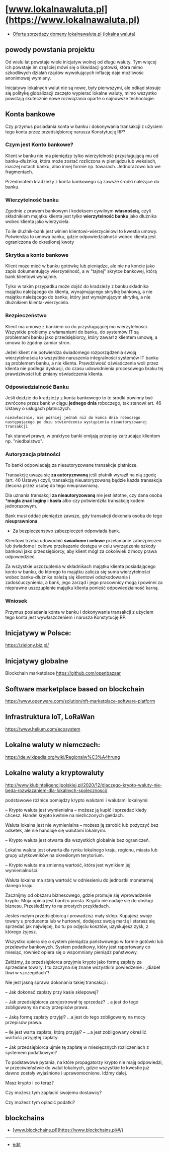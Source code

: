 # [www.lokalnawaluta.pl](https://www.lokalnawaluta.pl)

+ [Oferta sprzedaży domeny lokalnawaluta.pl (lokalna waluta)](https://premium.pl/lokalnawaluta.pl)

## powody powstania projektu

Od wielu lat powstaje wiele inicjatyw wolnej od długu waluty.
Tym więcej ich powstaje im częściej mówi się o likwidacji gotówki, która mimo szkodliwych działań rządów wywołujących inflację daje możliwośc anonimowej wymiany.

Inicjatywy lokalnych walut nie są nowe, były pierwszymi, ale odkąd stosuje się politykę globalizacji
zaczęto wypierać lokalne waluty, mimo wszystko powstają skutecznie nowe rozwiązania oparte o najnowsze technologie.

## Konta bankowe

Czy przymus posiadania konta w banku i dokonywania transakcji z użyciem tego konta przez przedsiębiorcę narusza Konstytucję RP?

### Czym jest Konto bankowe?

Klient w banku nie ma pieniędzy tylko wierzytelność przysługującą mu od banku-dłużnika, która może zostać rozliczona w pieniądzu lub wekslach, inaczej notach banku, albo innej formie np. towarach. Jednorazowo lub we fragmentach.

Przedmiotem kradzieży z konta bankowego są zawsze środki należące do banku.

### Wierzytelność banku

Zgodnie z prawem bankowym i kodeksem cywilnym **własnością**, czyli składnikiem majątku klienta jest tylko **wierzytelność banku** jako dłużnika wobec klienta jako wierzyciela.

To ile dłużnik-bank jest winien klientowi-wierzycielowi to kwestia umowy.
Potwierdza to umowa banku, gdzie odpowiedzialność wobec klienta jest ograniczona do określonej kwoty

### Skrytka a konto bankowe

Klient może mieć w banku gotówkę lub pieniądze, ale nie na koncie jako zapis dokumentujący wierzytelność, a w "tajnej" skrytce bankowej, którą bank klientowi wynajmie.

Tylko w takim przypadku może dojść do kradzieży z banku składnika majątku należącego do klienta, wynajmującego skrytkę bankową, a nie majątku należącego do banku, który jest wynajmującym skrytkę, a nie dłużnikiem klienta-wierzyciela.


### Bezpieczeństwo

Klient ma umowę z bankiem co do przysługującej mu wierzytelności. 
Wszystkie problemy z włamaniami do banku, do systemów IT są problemami banku jako przedsiębiorcy, który zawarł z klientem umowę, a umowa to zgodny zamiar stron.

Jeżeli klient nie potwierdza świadomego rozporządzenia swoją wierzytelnością to wszystkie naruszenia integralności systemów IT banku są problemem banku, a nie klienta.
Prawdziwość oświadczenia woli przez klienta nie podlega dyskusji, do czasu udowodnienia procesowego braku tej prawdziwości lub zmiany oświadczenia klienta.


### Odpowiedzialność Banku

Jeśli dojdzie do kradzieży z konta bankowego to te środki powinny być zwrócone przez bank w ciągu **jednego dnia** roboczego, tak stanowi art. 46 Ustawy o usługach płatniczych.


    niezwłocznie, nie później jednak niż do końca dnia roboczego następującego po dniu stwierdzenia wystąpienia nieautoryzowanej transakcji


Tak stanowi prawo, w praktyce banki omijają przepisy zarzucając klientom np. "niedbalstwo". 


### Autoryzacja płatności

To banki odpowiadają za nieautoryzowane transakcje płatnicze.

Transakcję uważa się **za autoryzowaną** jeśli płatnik wyraził na nią zgodę (art. 40 Ustawy) czyli, transakcją nieuatoryzowaną będzie każda transakcja zlecona przez osobę do tego nieuprawnioną.

Dla uznania transakcji **za nieautoryzowaną** nie jest istotne, czy dana osoba ***mogła znać loginy i hasła** albo czy potwierdziła transakcję kodem jednorazowym.


Bank musi oddać pieniądze zawsze, gdy transakcji dokonała osoba do tego **nieuprawniona**.


+ Za bezpieczeństwo zabezpieczeń odpowiada bank. 


Klientowi trzeba udowodnić **świadome i celowe** przełamanie zabezpieczeń lub świadome i celowe przekazanie dostępu w celu wyrządzenia szkody bankowi jako przedsiębiorcy, aby klient mógł za cokolwiek z mocy prawa odpowiedzieć.


Za wszystkie uszczuplenia w składnikach majątku klienta posiadającego konto w banku, do którego to majątku zalicza się suma wierzytelności wobec banku-dłużnika należą się klientowi odszkodowania i zadośćuczynienia, a bank, jego zarząd i jego pracownicy mogą i powinni za nieprawne uszczuplenie majątku klienta ponieść odpowiedzialność karną.

### Wniosek

Przymus posiadania konta w banku i dokonywania transakcji z użyciem tego konta jest wywłaszczeniem i narusza Konstytucję RP.



## Inicjatywy w Polsce:


https://zielony.biz.pl/



## Inicjatywy globalne

Blockchain marketplace
https://github.com/openbazaar


## Software marketplace based on blockchain
https://www.openware.com/solution/nft-marketplace-software-platform


## Infrastruktura IoT, LoRaWan

https://www.helium.com/ecosystem

## Lokalne waluty w niemczech:

https://de.wikipedia.org/wiki/Regionalw%C3%A4hrung

## Lokalne waluty a kryptowaluty

http://www.klubinteligencjipolskiej.pl/2020/12/dlaczego-krypto-waluty-nie-beda-rozwiazaniem-dla-lokalnych-spolecznosci/

podstawowe różnice pomiędzy krypto walutami i  walutami lokalnymi:

– Krypto waluta jest wymienialna – możesz ją kupić i sprzedać kiedy chcesz. Handel krypto kwitnie na niezliczonych giełdach.

Waluta lokalna jest nie wymienialna – możesz ją zarobić lub pożyczyć bez odsetek, ale nie handluje się walutami lokalnymi.

 – Krypto waluta jest otwarta dla wszystkich globalnie bez ograniczeń.

Lokalna waluta  jest otwarta dla rynku lokalnego kraju, regionu, miasta lub grupy użytkowników na określonym terytorium.

 – Krypto waluta ma zmienną wartość, która jest wynikiem jej wymienialności.

Waluta lokalna ma stałą wartość w odniesieniu do jednostki monetarnej danego kraju.

Zacznijmy od obszaru biznesowego, gdzie promuje się wprowadzenie krypto. Moja opinia jest bardzo prosta. Krypto nie nadaje się do obsługi biznesu. Prześledźmy to na prostych przykładach.

Jesteś małym przedsiębiorcą i prowadzisz mały sklep. Kupujesz swoje towary u producenta lub w hurtowni, dodajesz swoją marżę i starasz się sprzedać jak najwięcej, bo tu po odjęciu kosztów, uzyskujesz  zysk, z którego żyjesz.

 Wszystko opiera się o system pieniądza państwowego w formie gotówki lub przelewów bankowych. System podatkowy, który jest raportowany co miesiąc, również opiera się o wspomniany pieniądz państwowy.

Załóżmy,  że przedsiębiorca przyjmie krypto jako formę zapłaty za sprzedane towary. I tu zaczyna się znane wszystkim powiedzenie : „diabeł tkwi w szczegółach”!

Nie jest jasną sprawa dokonania takiej transakcji :

 – Jak dokonać zapłaty przy kasie sklepowej?

 – Jak przedsiębiorca zarejestrował tę sprzedaż? .. a jest do tego zobligowany na mocy przepisów prawa.

 – Jaką formę zapłaty przyjął?       …a jest do tego zobligowany na mocy przepisów prawa.

 – Ile jest warta zapłata, którą przyjął? –  …a jest zobligowany określić wartość przyjętej zapłaty.

 – Jak przedsiębiorca ujmie tę zapłatę w miesięcznych rozliczeniach z systemem podatkowym?

To podstawowe pytania, na które propagatorzy krypto nie mają odpowiedzi, w przeciwieństwie do walut lokalnych, gdzie wszystkie te kwestie już dawno zostały wyjaśnione i uprawomocnione. Idźmy dalej.

Masz krypto i co teraz?

Czy możesz tym zapłacić swojemu dostawcy?

Czy możesz tym opłacić podatki?


## blockchains
+ [www.blockchains.pl](https://www.blockchains.pl/#/)

---
+ [edit](https://github.com/lokalnawaluta/www/edit/main/README.md)
